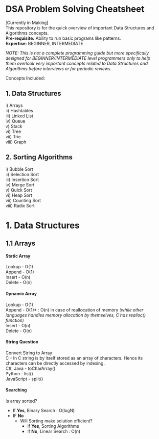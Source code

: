 # DSA Problem Solving Cheatsheet
[Currently in Making]  
This repository is for the quick overview of important Data Structures and Algorithms concepts.  
**Pre-requisite:** Ability to run basic programs like patterns.  
**Expertise:** BEGINNER, INTERMEDIATE  

*NOTE: This is not a complete programming guide but more specifically designed for BEGINNER/INTERMEDIATE level programmers only to help them overlook very important concepts related to Data Structures and Algorithms before interviews or for periodic reviews.*  

Concepts Included:  
## 1. Data Structures
i) Arrays  
ii) Hashtables  
iii) Linked List  
iv) Queue  
v) Stack  
vi) Tree  
vii) Trie  
viii) Graph  
 
## 2. Sorting Algorithms  
i) Bubble Sort  
ii) Selection Sort  
iii) Insertion Sort  
iv) Merge Sort  
v) Quick Sort  
vi) Heap Sort  
vii) Counting Sort  
viii) Radix Sort  

# 1. Data Structures

## 1.1 Arrays

#### Static Array    
Lookup - O(1)  
Append - O(1)  
Insert - O(n)  
Delete - O(n)  

#### Dynamic Array  
Lookup - O(1)  
Append - O(1)* : O(n) in case of reallocation of memory *(while other languages handles memory allocation by themselves, C has realloc() function)*  
Insert - O(n)  
Delete - O(n)  

#### String Question
Convert String to Array  
C          - In C string is by itself stored as an array of characters. Hence its characters can be directly accessed by indexing.  
C#, Java   - toCharArray()  
Python     - list()  
JavaScript - split()  

#### Searching
Is array sorted?  
  - If **Yes**, Binary Search : O(logN)
  - IF **No**
    - Will Sorting make solution efficient?   
      - If **Yes**, Sorting Algorithms
      - If **No**, Linear Search : O(n)
